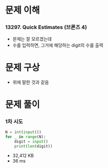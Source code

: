 # 문제 이해
### 13297. Quick Estimates (브론즈 4)
* 문제는 잘 모르겠는데
* 수를 입력하면, 그거에 해당하는 digit의 수를 출력
# 문제 구상
* 위에 말한 것과 같음
# 문제 풀이
### 1차 시도
```python
N = int(input())
for _ in range(N):
    digit = input()
    print(len(digit))
```
* 32,412 KB
* 36 ms